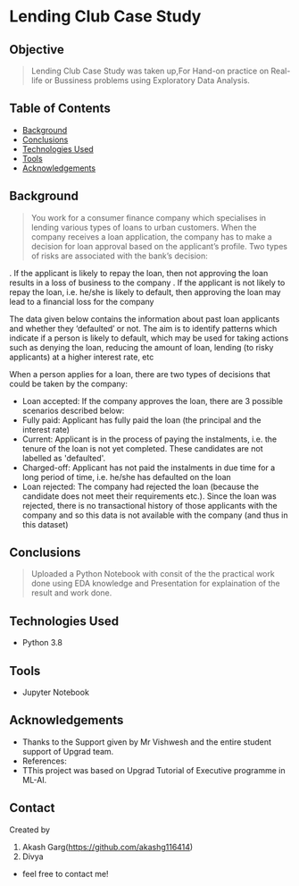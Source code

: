 # Lending Club Case Study
## Objective
> Lending Club Case Study was taken up,For Hand-on practice on Real-life or Bussiness problems using Exploratory Data Analysis.

## Table of Contents
* [Background](#background)
* [Conclusions](#conclusions)
* [Technologies Used](#technologies-used)
* [Tools](#technologies-used)
* [Acknowledgements](#acknowledgements)


## Background
> You work for a consumer finance company which specialises in lending various types of loans to urban customers. When the company receives a loan application, the company has to make a decision for loan approval based on the applicant’s profile. Two types of risks are associated with the bank’s decision:

. If the applicant is likely to repay the loan, then not approving the loan results in a loss of business to the company
. If the applicant is not likely to repay the loan, i.e. he/she is likely to default, then approving the loan may lead 
to a financial loss for the company

The data given below contains the information about past loan applicants and whether they ‘defaulted’ or not. The aim is to identify patterns which indicate if a person is likely to default, which may be used for taking actions such as denying the loan, reducing the amount of loan, lending (to risky applicants) at a higher interest rate, etc

When a person applies for a loan, there are two types of decisions that could be taken by the company:
* Loan accepted: If the company approves the loan, there are 3 possible scenarios described below:
* Fully paid: Applicant has fully paid the loan (the principal and the interest rate)
* Current: Applicant is in the process of paying the instalments, i.e. the tenure of the loan is not yet completed. These candidates are not labelled as 'defaulted'.
* Charged-off: Applicant has not paid the instalments in due time for a long period of time, i.e. he/she has defaulted on the loan 
* Loan rejected: The company had rejected the loan (because the candidate does not meet their requirements etc.). Since the loan was rejected, there is no transactional history of those applicants with the company and so this data is not available with the company (and thus in this dataset)

## Conclusions
> Uploaded a Python Notebook with consit of the the practical work done using EDA knowledge and Presentation for explaination of the result and work done.

## Technologies Used
- Python 3.8
## Tools
- Jupyter Notebook

## Acknowledgements

- Thanks to the Support given by Mr Vishwesh and the entire student support of Upgrad team.
- References:
- TThis project was based on  Upgrad Tutorial of Executive programme in ML-AI.


## Contact
Created by
1) Akash Garg(https://github.com/akashg116414)
2) Divya
- feel free to contact me!
